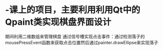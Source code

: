 # -课上的项目，主要利用利用Qt中的Qpaint类实现棋盘界面设计
  期间利用二维数组来管理棋盘
  通过信号槽实现点击事件：通过检测落子的mousePressEvent函数来获取点击位置然后通过painter.drawEllipse来实现落子
  
